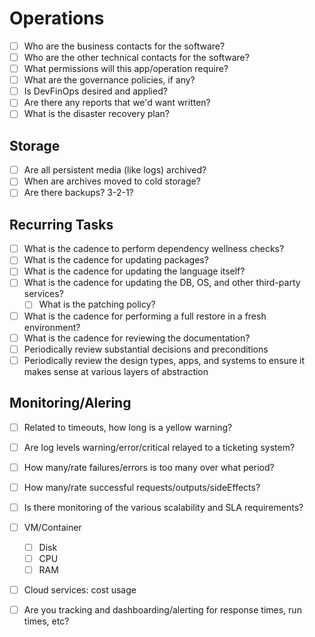 # Operations

- [ ] Who are the business contacts for the software?
- [ ] Who are the other technical contacts for the software?
- [ ] What permissions will this app/operation require?
- [ ] What are the governance policies, if any?
- [ ] Is DevFinOps desired and applied?
- [ ] Are there any reports that we'd want written?
- [ ] What is the disaster recovery plan?

## Storage

- [ ] Are all persistent media (like logs) archived?
- [ ] When are archives moved to cold storage?
- [ ] Are there backups? 3-2-1?

## Recurring Tasks

- [ ] What is the cadence to perform dependency wellness checks?
- [ ] What is the cadence for updating packages?
- [ ] What is the cadence for updating the language itself?
- [ ] What is the cadence for updating the DB, OS, and other third-party services?
    - [ ] What is the patching policy?
- [ ] What is the cadence for performing a full restore in a fresh environment?
- [ ] What is the cadence for reviewing the documentation?
- [ ] Periodically review substantial decisions and preconditions
- [ ] Periodically review the design types, apps, and systems to ensure it makes sense at various
layers of abstraction

## Monitoring/Alering

- [ ] Related to timeouts, how long is a yellow warning?
- [ ] Are log levels warning/error/critical relayed to a ticketing system?
- [ ] How many/rate failures/errors is too many over what period?
- [ ] How many/rate successful requests/outputs/sideEffects?
- [ ] Is there monitoring of the various scalability and SLA requirements?
- [ ] VM/Container
    - [ ] Disk
    - [ ] CPU
    - [ ] RAM
- [ ] Cloud services: cost usage
- [ ] Are you tracking and dashboarding/alerting for response times, run times, etc?

